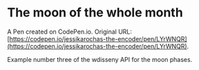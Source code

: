 # The moon of the whole month

A Pen created on CodePen.io. Original URL: [https://codepen.io/jessikarochas-the-encoder/pen/LYrWNQR](https://codepen.io/jessikarochas-the-encoder/pen/LYrWNQR).

Example number three of the wdisseny API for the moon phases. 